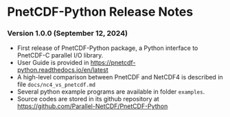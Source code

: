 # PnetCDF-Python Release Notes

### Version 1.0.0 (September 12, 2024)

* First release of PnetCDF-Python package, a Python interface to PnetCDF-C
  parallel I/O library.
* User Guide is provided in https://pnetcdf-python.readthedocs.io/en/latest
* A high-level comparison between PnetCDF and NetCDF4 is described in
  file `docs/nc4_vs_pnetcdf.md`
* Several python example programs are available in folder `examples`.
* Source codes are stored in its github repository at
  https://github.com/Parallel-NetCDF/PnetCDF-Python


